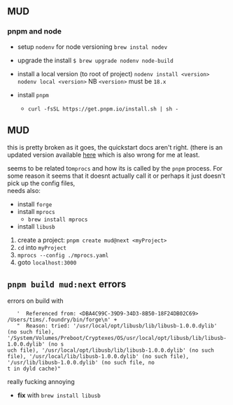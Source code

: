 
## MUD 

### pnpm and node
* setup `nodenv` for node versioning `brew instal nodev`
* upgrade the install
		`$ brew upgrade nodenv node-build`
* install a local version (to root of project)
  `nodenv install <version>`
  `nodenv local <version>`
  NB `<version>` must be `18.x`

* install `pnpm`   
	* `curl -fsSL https://get.pnpm.io/install.sh | sh -`

## MUD

this is pretty broken as it goes, the quickstart docs aren't right. (there is an updated version available [here](https://mud-docs-4u4f02n5n-latticexyz.vercel.app/templates/typescript/getting-started) which is also wrong for me at least.

seems to be related to`mprocs` and how its is called by the `pnpm` process. For some reason it seems that it doesnt actually call it or perhaps it just doesn't pick up the config files,  
needs also:
* install `forge`
* install `mprocs`
	* `brew install mprocs`
* install `libusb`

1. create a project:
	`pnpm create mud@next <myProject>`
2. `cd` into `myProject`
3. `mprocs --config ./mprocs.yaml`
4. goto `localhost:3000`




## `pnpm build mud:next` errors

errors on build with

 ```stderr: 'dyld[6735]: Library not loaded: /usr/local/opt/libusb/lib/libusb-1.0.0.dylib\n' +
    '  Referenced from: <DBA4C99C-39D9-34D3-8B50-18F24DB02C69> /Users/tims/.foundry/bin/forge\n' +
    "  Reason: tried: '/usr/local/opt/libusb/lib/libusb-1.0.0.dylib' (no such file), '/System/Volumes/Preboot/Cryptexes/OS/usr/local/opt/libusb/lib/libusb-1.0.0.dylib' (no s
uch file), '/usr/local/opt/libusb/lib/libusb-1.0.0.dylib' (no such file), '/usr/local/lib/libusb-1.0.0.dylib' (no such file), '/usr/lib/libusb-1.0.0.dylib' (no such file, no
t in dyld cache)"
```

really fucking annoying

* __fix__  with `brew install libusb`
<!--stackedit_data:
eyJoaXN0b3J5IjpbLTI0NTQzNzgyMSwtMTk3NDEzNjM4OCwyMD
MzNjczNDc4LC0xMTgyOTY3ODA4LC00OTgyODAyMTMsLTIwMjMz
MDk3MzRdfQ==
-->